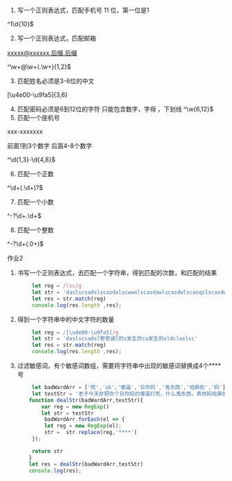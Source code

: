 1. 写一个正则表达式，匹配手机号
11 位，第一位是1

^1\d{10}$

2. 写一个正则表达式，匹配邮箱

xxxxx@xxxxxx.后缀.后缀

^\w+@\w+(\.\w+){1,2}$

3. 匹配姓名必须是3-6位的中文

[\u4e00-\u9fa5]{3,6}

4. 匹配密码必须是6到12位的字符 只能包含数字，字母 ，下划线
^\w{6,12}$
5. 匹配一个座机号

xxx-xxxxxxx

前面1到3个数字 后面4-8个数字

^\d{1,3}-\d{4,8}$

6. 匹配一个正数

^\d+(\.\d+)?$

7. 匹配一个小数

^-?\d+\.\d+$

8. 匹配一个整数

^-?\d+(\.0+)$


作业2

1. 书写一个正则表达式，去匹配一个字符串，得到匹配的次数，和匹配的结果

```js
        let reg = /lsc/g
        let str = 'daslscsadslscasdalscwwalscasdawlscasdwlscasqslscasdwaslcsaslscasldclaslsc'
        let res = str.match(reg)
        console.log(res.length ,res);
```

2. 得到一个字符串中的中文字符的数量

```js
        let reg = /[\u4e00-\u9fa5]/g
        let str = 'daslscsadsl黎思诚l的s发生的ca发生的sldclaslsc'
        let res = str.match(reg)
        console.log(res.length ,res);
```

3. 过滤敏感词，有个敏感词数组，需要将字符串中出现的敏感词替换成4个****号

```js
        let badWardArr = ['死','sb','傻逼','日你妈','鬼东西','哈麻批','妈'];
        let testStr = '老子今天非把你个日你妈的傻逼打死，什么鬼东西，真他妈哈麻批';
       function dealStr(badWardArr,testStr){
           var reg = new RegExp()
           let str = testStr
            badWardArr.forEach(el => {
            let reg = new RegExp(el);
            str =  str.replace(reg,'****')
        });

        return str
       }
       let res = dealStr(badWardArr,testStr)
       console.log(res);
```

